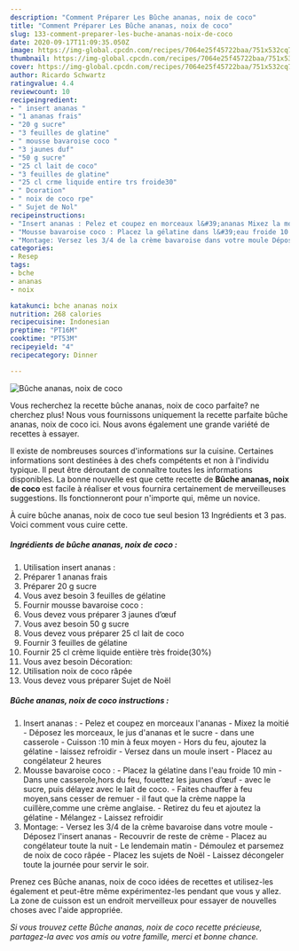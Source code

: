 ```yaml
---
description: "Comment Préparer Les Bûche ananas, noix de coco"
title: "Comment Préparer Les Bûche ananas, noix de coco"
slug: 133-comment-preparer-les-buche-ananas-noix-de-coco
date: 2020-09-17T11:09:35.050Z
image: https://img-global.cpcdn.com/recipes/7064e25f45722baa/751x532cq70/buche-ananas-noix-de-coco-photo-principale-de-la-recette.jpg
thumbnail: https://img-global.cpcdn.com/recipes/7064e25f45722baa/751x532cq70/buche-ananas-noix-de-coco-photo-principale-de-la-recette.jpg
cover: https://img-global.cpcdn.com/recipes/7064e25f45722baa/751x532cq70/buche-ananas-noix-de-coco-photo-principale-de-la-recette.jpg
author: Ricardo Schwartz
ratingvalue: 4.4
reviewcount: 10
recipeingredient:
- " insert ananas "
- "1 ananas frais"
- "20 g sucre"
- "3 feuilles de glatine"
- " mousse bavaroise coco "
- "3 jaunes duf"
- "50 g sucre"
- "25 cl lait de coco"
- "3 feuilles de glatine"
- "25 cl crme liquide entire trs froide30"
- " Dcoration"
- " noix de coco rpe"
- " Sujet de Nol"
recipeinstructions:
- "Insert ananas : Pelez et coupez en morceaux l&#39;ananas Mixez la moitié Déposez les morceaux, le jus d&#39;ananas et le sucre dans une casserole Cuisson :10 min à feux moyen Hors du feu, ajoutez la gélatine laissez refroidir Versez dans un moule insert Placez au congélateur 2 heures"
- "Mousse bavaroise coco : Placez la gélatine dans l&#39;eau froide 10 min Dans une casserole,hors du feu, fouettez les jaunes d’œuf avec le sucre, puis délayez avec le lait de coco. Faites chauffer à feu moyen,sans cesser de remuer il faut que la crème nappe la cuillère,comme une crème anglaise. Retirez du feu et ajoutez la gélatine Mélangez Laissez refroidir"
- "Montage: Versez les 3/4 de la crème bavaroise dans votre moule Déposez l&#39;insert ananas Recouvrir de reste de crème Placez au congélateur toute la nuit Le lendemain matin Démoulez et parsemez de noix de coco râpée Placez les sujets de Noël Laissez décongeler toute la journée pour servir le soir."
categories:
- Resep
tags:
- bche
- ananas
- noix

katakunci: bche ananas noix 
nutrition: 268 calories
recipecuisine: Indonesian
preptime: "PT16M"
cooktime: "PT53M"
recipeyield: "4"
recipecategory: Dinner

---
```



![Bûche ananas, noix de coco](https://img-global.cpcdn.com/recipes/7064e25f45722baa/751x532cq70/buche-ananas-noix-de-coco-photo-principale-de-la-recette.jpg)

Vous recherchez la recette bûche ananas, noix de coco parfaite? ne cherchez plus! Nous vous fournissons uniquement la recette parfaite bûche ananas, noix de coco ici. Nous avons également une grande variété de recettes à essayer.

Il existe de nombreuses sources d'informations sur la cuisine. Certaines informations sont destinées à des chefs compétents et non à l'individu typique. Il peut être déroutant de connaître toutes les informations disponibles. La bonne nouvelle est que cette recette de <strong> Bûche ananas, noix de coco </strong> est facile à réaliser et vous fournira certainement de merveilleuses suggestions. Ils fonctionneront pour n'importe qui, même un novice.

<!--inarticleads1-->

À cuire bûche ananas, noix de coco tue seul besion 13 Ingrédients et 3 pas. Voici comment vous cuire cette.

##### Ingrédients de bûche ananas, noix de coco :

1. Utilisation  insert ananas :
1. Préparer 1 ananas frais
1. Préparer 20 g sucre
1. Vous avez besoin 3 feuilles de gélatine
1. Fournir  mousse bavaroise coco :
1. Vous devez vous préparer 3 jaunes d’œuf
1. Vous avez besoin 50 g sucre
1. Vous devez vous préparer 25 cl lait de coco
1. Fournir 3 feuilles de gélatine
1. Fournir 25 cl crème liquide entière très froide(30%)
1. Vous avez besoin  Décoration:
1. Utilisation  noix de coco râpée
1. Vous devez vous préparer  Sujet de Noël




<!--inarticleads2-->

##### Bûche ananas, noix de coco instructions :

1. Insert ananas : - Pelez et coupez en morceaux l&#39;ananas - Mixez la moitié - Déposez les morceaux, le jus d&#39;ananas et le sucre - dans une casserole - Cuisson :10 min à feux moyen - Hors du feu, ajoutez la gélatine - laissez refroidir - Versez dans un moule insert - Placez au congélateur 2 heures
1. Mousse bavaroise coco : - Placez la gélatine dans l&#39;eau froide 10 min - Dans une casserole,hors du feu, fouettez les jaunes d’œuf - avec le sucre, puis délayez avec le lait de coco. - Faites chauffer à feu moyen,sans cesser de remuer - il faut que la crème nappe la cuillère,comme une crème anglaise. - Retirez du feu et ajoutez la gélatine - Mélangez - Laissez refroidir
1. Montage: - Versez les 3/4 de la crème bavaroise dans votre moule - Déposez l&#39;insert ananas - Recouvrir de reste de crème - Placez au congélateur toute la nuit - Le lendemain matin - Démoulez et parsemez de noix de coco râpée - Placez les sujets de Noël - Laissez décongeler toute la journée pour servir le soir.




<!--inarticleads1-->

<p>
Prenez ces Bûche ananas, noix de coco idées de recettes et utilisez-les également et peut-être même expérimentez-les pendant que vous y allez. La zone de cuisson est un endroit merveilleux pour essayer de nouvelles choses avec l'aide appropriée.
</p>

<p>
<i>Si vous trouvez cette Bûche ananas, noix de coco recette précieuse, partagez-la avec vos amis ou votre famille, merci et bonne chance.</i>
</p>
